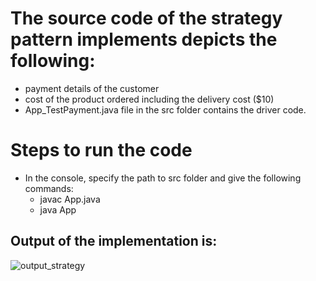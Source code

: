 # The source code of the strategy pattern implements depicts the following:
  -  payment details of the customer
  -  cost of the product ordered including the delivery cost ($10)
  -  App_TestPayment.java file in the src folder contains the driver code.
  
# Steps to run the code
  - In the console, specify the path to src folder and give the following commands:
    - javac App.java 
    - java App
  

## Output of the implementation is:


![output_strategy](https://user-images.githubusercontent.com/79885052/165044405-1a52da78-aadf-4c9b-b00f-1a8cc92cb96a.png)
